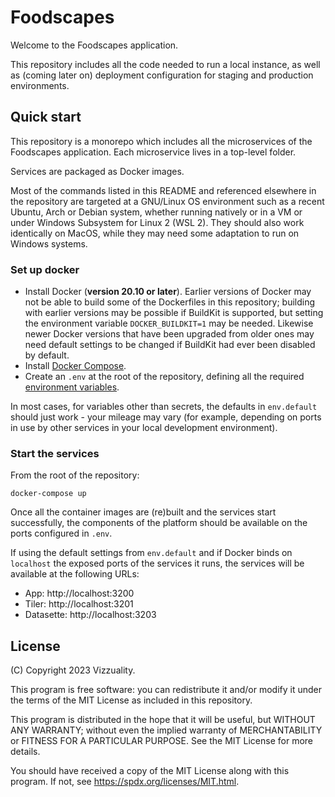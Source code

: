 # Foodscapes

Welcome to the Foodscapes application.

This repository includes all the code needed to run a local instance, as well as
(coming later on) deployment configuration for staging and production
environments.

## Quick start

This repository is a monorepo which includes all the microservices of the
Foodscapes application. Each microservice lives in a top-level folder.

Services are packaged as Docker images.

Most of the commands listed in this README and referenced elsewhere in the
repository are targeted at a GNU/Linux OS environment such as a recent Ubuntu,
Arch or Debian system, whether running natively or in a VM or under Windows
Subsystem for Linux 2 (WSL 2). They should also work identically on MacOS, while
they may need some adaptation to run on Windows systems.

### Set up docker

- Install Docker (**version 20.10 or later**). Earlier versions of Docker may
  not be able to build some of the Dockerfiles in this repository; building with
  earlier versions may be possible if BuildKit is supported, but setting the
  environment variable `DOCKER_BUILDKIT=1` may be needed. Likewise newer Docker
  versions that have been upgraded from older ones may need default settings to
  be changed if BuildKit had ever been disabled by default.
- Install [Docker Compose](https://docs.docker.com/compose/install/).
- Create an `.env` at the root of the repository, defining all the required
  [environment variables](./ENV_VARS.md).

In most cases, for variables other than secrets, the defaults in `env.default`
should just work - your mileage may vary (for example, depending on ports in use
by other services in your local development environment).

### Start the services

From the root of the repository:

`docker-compose up`

Once all the container images are (re)built and the services start successfully,
the components of the platform should be available on the ports configured in
`.env`.

If using the default settings from `env.default` and if Docker binds on
`localhost` the exposed ports of the services it runs, the services will be
available at the following URLs:

- App: http://localhost:3200
- Tiler: http://localhost:3201
- Datasette: http://localhost:3203

## License

(C) Copyright 2023 Vizzuality.

This program is free software: you can redistribute it and/or modify it under
the terms of the MIT License as included in this repository.

This program is distributed in the hope that it will be useful, but WITHOUT ANY
WARRANTY; without even the implied warranty of MERCHANTABILITY or FITNESS FOR A
PARTICULAR PURPOSE. See the MIT License for more details.

You should have received a copy of the MIT License along with this program. If
not, see https://spdx.org/licenses/MIT.html.
